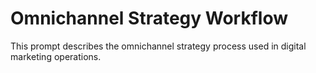 # Omnichannel Strategy Workflow

This prompt describes the omnichannel strategy process used in digital marketing operations.
